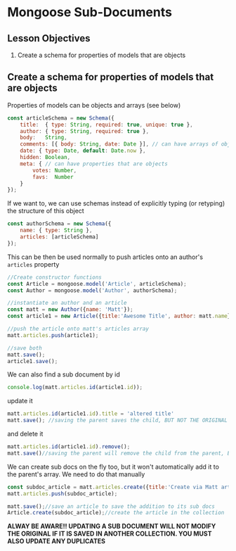 # Mongoose Sub-Documents

## Lesson Objectives

1. Create a schema for properties of models that are objects

## Create a schema for properties of models that are objects

Properties of models can be objects and arrays (see below)

```javascript
const articleSchema = new Schema({
	title:  { type: String, required: true, unique: true },
	author: { type: String, required: true },
	body:   String,
	comments: [{ body: String, date: Date }], // can have arrays of objects with specific properties
	date: { type: Date, default: Date.now },
	hidden: Boolean,
	meta: { // can have properties that are objects
		votes: Number,
		favs:  Number
	}
});
```

If we want to, we can use schemas instead of explicitly typing (or retyping) the structure of this object

```javascript
const authorSchema = new Schema({
	name: { type: String },
	articles: [articleSchema]
});
```

This can be then be used normally to push articles onto an author's `articles` property

```javascript
//Create constructor functions
const Article = mongoose.model('Article', articleSchema);
const Author = mongoose.model('Author', authorSchema);

//instantiate an author and an article
const matt = new Author({name: 'Matt'});
const article1 = new Article({title:'Awesome Title', author: matt.name}); //Note that

//push the article onto matt's articles array
matt.articles.push(article1);

//save both
matt.save();
article1.save();
```

We can also find a sub document by id

```javascript
console.log(matt.articles.id(article1.id));
```

update it

```javascript
matt.articles.id(article1.id).title = 'altered title'
matt.save(); //saving the parent saves the child, BUT NOT THE ORIGINAL SAVED IN THE ARTICLES COLLECTION
```

and delete it

```javascript
matt.articles.id(article1.id).remove();
matt.save()//saving the parent will remove the child from the parent, BUT WILL NOT REMOVE THE ORIGINAL SAVED IN THE ARTICLES COLLECTION
```

We can create sub docs on the fly too, but it won't automatically add it to the parent's array.  We need to do that manually

```javascript
const subdoc_article = matt.articles.create({title:'Create via Matt article property', author:matt.name});
matt.articles.push(subdoc_article);

matt.save();//save an article to save the addition to its sub docs
Article.create(subdoc_article);//create the article in the collection
```

**ALWAY BE AWARE!! UPDATING A SUB DOCUMENT WILL NOT MODIFY THE ORIGINAL IF IT IS SAVED IN ANOTHER COLLECTION.  YOU MUST ALSO UPDATE ANY DUPLICATES**
